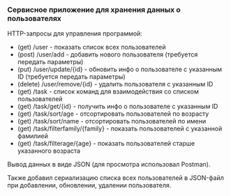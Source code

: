 ### Сервисное приложение для хранения данных о пользователях

HTTP-запросы для управления программой:
* (get) /user - показать список всех пользователей
* (post) /user/add - добавить нового пользователя (требуется передать параметры)
* (put) /user/update/{id} - обновить инфо о пользователе с указанным ID (требуется передать параметры)
* (delete) /user/remove/{id} - удалить пользователя с указанным ID
* (get) /task - список команд для взаимодействия со списком пользователей
* (get) /task/get/{id} - получить инфо о пользователе с указанным ID
* (get) /task/sort/age - отсортировать пользователей по возрасту
* (get) /task/sort/name - отсортировать пользователей по имени
* (get) /task/filterfamily/{family} - показать пользователей с указанной фамилией
* (get) /task/filterage/{age} - показать пользователей старше указанного возраста

Вывод данных в виде JSON (для просмотра использовал Postman).

Также добавил сериализацию списка всех пользователей в JSON-файл при добавлении, обновлении, удалении пользователя.